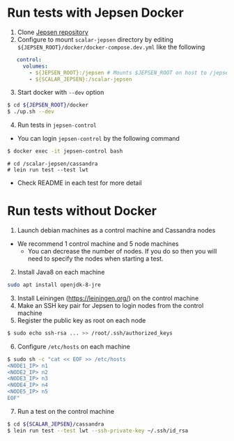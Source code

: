 
# Run tests with Jepsen Docker
1. Clone [Jepsen repository](https://github.com/jepsen-io/jepsen)
2. Configure to mount `scalar-jepsen` directory by editing `${JEPSEN_ROOT}/docker/docker-compose.dev.yml` like the following

```yaml
   control:
     volumes:
       - ${JEPSEN_ROOT}:/jepsen # Mounts $JEPSEN_ROOT on host to /jepsen control container
       - ${SCALAR_JEPSEN}:/scalar-jepsen
```

3. Start docker with `--dev` option

```sh
$ cd ${JEPSEN_ROOT}/docker
$ ./up.sh --dev
```

4. Run tests in `jepsen-control`
  - You can login `jepsen-control` by the following command
  ```sh
  $ docker exec -it jepsen-control bash
  ```

```
# cd /scalar-jepsen/cassandra
# lein run test --test lwt
```

  - Check README in each test for more detail

# Run tests without Docker
1. Launch debian machines as a control machine and Cassandra nodes
  - We recommend 1 control machine and 5 node machines
    - You can decrease the number of nodes. If you do so then you will need to specify the nodes when starting a test.
2. Install Java8 on each machine
```sh
sudo apt install openjdk-8-jre
```

3. Install Leiningen (https://leiningen.org/) on the control machine
4. Make an SSH key pair for Jepsen to login nodes from the control machine
5. Register the public key as root on each node

```sh
$ sudo echo ssh-rsa ... >> /root/.ssh/authorized_keys
```

6. Configure `/etc/hosts` on each machine

```sh
$ sudo sh -c "cat << EOF >> /etc/hosts
<NODE1_IP> n1
<NODE2_IP> n2
<NODE3_IP> n3
<NODE4_IP> n4
<NODE5_IP> n5
EOF"
```

7. Run a test on the control machine

```sh
$ cd ${SCALAR_JEPSEN}/cassandra
$ lein run test --test lwt --ssh-private-key ~/.ssh/id_rsa
```
